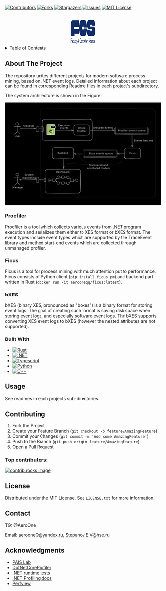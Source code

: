 ﻿[![Contributors][contributors-shield]][contributors-url]
[![Forks][forks-shield]][forks-url]
[![Stargazers][stars-shield]][stars-url]
[![Issues][issues-shield]][issues-url]
[![MIT License][license-shield]][license-url]

<br />
<div align="center">
  <a href="https://github.com/PM-IDE/workspace">
    <img src="images/FCS.svg" alt="Logo" width="80" height="80">
  </a>
</div>

<details>
  <summary>Table of Contents</summary>
  <ol>
    <li>
      <a href="#about-the-project">About The Project</a>
      <ul>
        <li><a href="#procfiler">Procfiler</a></li>
        <li><a href="#ficus">Ficus</a></li>
        <li><a href="#bxes">bXES</a></li>
        <li><a href="#built-with">Built With</a></li>
      </ul>
    </li>
    <li><a href="#usage">Usage</a></li>
    <li><a href="#contributing">Contributing</a></li>
    <li><a href="#license">License</a></li>
    <li><a href="#contact">Contact</a></li>
    <li><a href="#acknowledgments">Acknowledgments</a></li>
  </ol>
</details>

## About The Project

The repository unites different projects for modern software process mining, based on
.NET event logs. Detailed information about each project can be found in corresponding
Readme files in each project's subdirectory.

The system architecture is shown in the Figure:

![System](./images/system.png)

### Procfiler

Procfiler is a tool which collects various events from .NET program execution and serializes
them either to XES format or bXES format. The event types include event types which are
supported by the TraceEvent library and method start-end events which are collected
through unmanaged profiler.


### Ficus

Ficus is a tool for process mining with much attention put to performance. Ficus consists
of Python client (`pip install ficus_pm`) and backend part written in Rust
(`docker run -it aerooneqq/ficus:latest`).


### bXES

bXES (binary XES, pronounced as "boxes") is a binary format for storing event logs.
The goal of creating such format is saving disk space when storing event logs, and
especially software event logs. The bXES supports converting XES event logs to bXES
(however the nested attributes are not supported).


### Built With

* [![Rust][rust-shield]][rust-url]
* [![.NET][net-shield]][net-url]
* [![Typescript][typescript-shield]][typescript-url]
* [![Python][python-shield]][python-url]
* [![C++][cpp-shield]][cpp-url]

[rust-shield]: https://shields.io/badge/-Rust-3776AB?style=flat&logo=rust
[rust-url]: https://www.rust-lang.org/
[net-shield]: https://img.shields.io/badge/.NET-5C2D91?style=badge&logo=.net&logoColor=white
[net-url]: https://dotnet.microsoft.com/ru-ru/
[typescript-shield]: https://shields.io/badge/TypeScript-3178C6?logo=TypeScript&logoColor=FFF&style=flat-square
[typescript-url]: https://www.typescriptlang.org/
[python-shield]: https://img.shields.io/badge/-Python-3776AB?style=flat-square&logo=python&logoColor=white
[python-url]: https://www.python.org/
[cpp-shield]: https://img.shields.io/badge/-C++-blue?logo=cplusplus
[cpp-url]: https://en.cppreference.com/w/cpp/language

## Usage

See readmes in each projects sub-directories.

## Contributing

1. Fork the Project
2. Create your Feature Branch (`git checkout -b feature/AmazingFeature`)
3. Commit your Changes (`git commit -m 'Add some AmazingFeature'`)
4. Push to the Branch (`git push origin feature/AmazingFeature`)
5. Open a Pull Request

### Top contributors:

<a href="https://github.com/PM-IDE/workspace/graphs/contributors">
  <img src="https://contrib.rocks/image?repo=PM-IDE/workspace" alt="contrib.rocks image" />
</a>

## License

Distributed under the MIT License. See `LICENSE.txt` for more information.


## Contact

TG: @AeroOne

Email: aerooneQ@yandex.ru, Stepanov.E.V@hse.ru

## Acknowledgments

* [PAIS Lab](https://pais.hse.ru/lab/about)
* [DotNetCoreProfiler](https://github.com/ABaboshin/DotNetCoreProfiler)
* [.NET runtime tests](https://github.com/dotnet/runtime/tree/main/src/tests/profiler)
* [.NET Profiling docs](https://github.com/dotnet/runtime/tree/main/docs/design/coreclr/profiling)
* [Perfview](https://github.com/Microsoft/perfview)

[contributors-shield]: https://img.shields.io/github/contributors/PM-IDE/workspace.svg?style=for-the-badge
[contributors-url]: https://github.com/PM-IDE/workspace/graphs/contributors
[forks-shield]: https://img.shields.io/github/forks/PM-IDE/workspace.svg?style=for-the-badge
[forks-url]: https://github.com/PM-IDE/workspace/network/members
[stars-shield]: https://img.shields.io/github/stars/PM-IDE/workspace.svg?style=for-the-badge
[stars-url]: https://github.com/PM-IDE/workspace/stargazers
[issues-shield]: https://img.shields.io/github/issues/PM-IDE/workspace.svg?style=for-the-badge
[issues-url]: https://github.com/PM-IDE/workspace/issues
[license-shield]: https://img.shields.io/github/license/PM-IDE/workspace.svg?style=for-the-badge
[license-url]: https://github.com/PM-IDE/workspace/blob/master/LICENSE.txt
